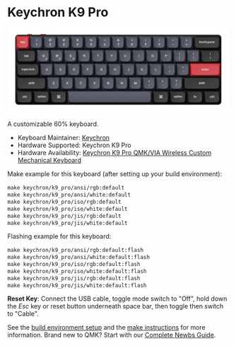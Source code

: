 # Keychron K9 Pro

![Keychron K9 Pro](https://github.com/Keychron/ProductImage/blob/main/K_Pro/k9_pro.jpg?raw=true)

A customizable 60% keyboard.

* Keyboard Maintainer: [Keychron](https://github.com/keychron)
* Hardware Supported: Keychron K9 Pro
* Hardware Availability: [Keychron K9 Pro QMK/VIA Wireless Custom Mechanical Keyboard](https://www.keychron.com/products/keychron-k9-pro-qmk-via-wireless-custom-mechanical-keyboard)

Make example for this keyboard (after setting up your build environment):

    make keychron/k9_pro/ansi/rgb:default
    make keychron/k9_pro/ansi/white:default
    make keychron/k9_pro/iso/rgb:default
    make keychron/k9_pro/iso/white:default
    make keychron/k9_pro/jis/rgb:default
    make keychron/k9_pro/jis/white:default

Flashing example for this keyboard:

    make keychron/k9_pro/ansi/rgb:default:flash
    make keychron/k9_pro/ansi/white:default:flash
    make keychron/k9_pro/iso/rgb:default:flash
    make keychron/k9_pro/iso/white:default:flash
    make keychron/k9_pro/jis/rgb:default:flash
    make keychron/k9_pro/jis/white:default:flash

**Reset Key**: Connect the USB cable, toggle mode switch to "Off", hold down the *Esc* key or reset button underneath space bar, then toggle then switch to "Cable".

See the [build environment setup](https://docs.qmk.fm/#/getting_started_build_tools) and the [make instructions](https://docs.qmk.fm/#/getting_started_make_guide) for more information. Brand new to QMK? Start with our [Complete Newbs Guide](https://docs.qmk.fm/#/newbs).
